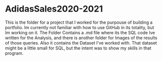 # AdidasSales2020-2021
This is the folder for a project that I worked for the purpouse of building a portfolio.
Im currently not familiar with how to use GitHub in its totality, but Im working on it.
The Folder Contains a .md file where its the SQL code Ive written for the Analysis, and there is another folder for Images of the results of those queries.
Also it contains the Dataset I've worked with. That dataset might be a little small for SQL, but the intent was to show my skills in that program.
